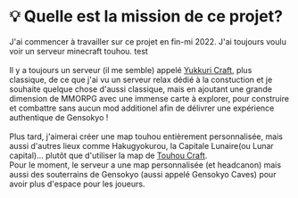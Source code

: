 # 💡 Quelle est la mission de ce projet?

J'ai commencer à travailler sur ce projet en fin-mi 2022. J'ai toujours voulu voir un serveur minecraft touhou. test\
\
Il y a toujours un serveur (il me semble) appelé [Yukkuri Craft](https://yukkuricraft.net/), plus classique, de ce que j'ai vu un serveur relax dédié à la constuction et je souhaite quelque chose d'aussi classique, mais en ajoutant une grande dimension de MMORPG avec une immense carte à explorer, pour construire et combattre sans aucun mod additionel afin de délivrer une expérience authentique de Gensokyo !\
\
Plus tard, j'aimerai créer une map touhou entièrement personnalisée, mais aussi d'autres lieux comme Hakugyokurou, la Capitale Lunaire(ou Lunar capital)... plutôt que d'utiliser la map de [Touhou Craft](https://www.planetminecraft.com/project/touhou-gensokyo/).\
Pour le moment, le serveur a une map personnalisée (et headcanon) mais aussi des souterrains de Gensokyo (aussi appelé Gensokyo Caves) pour avoir plus d'espace pour les joueurs.

